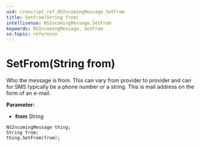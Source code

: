 ```yaml
---
uid: crmscript_ref_NSIncomingMessage_SetFrom
title: SetFrom(String from)
intellisense: NSIncomingMessage.SetFrom
keywords: NSIncomingMessage, GetFrom
so.topic: reference
---
```


# SetFrom(String from)

Who the message is from.  This can vary from provider to provider and can for SMS typically be a phone number or a string.  This is mail address on the form of an e-mail.

**Parameter:** 
* **from** String

```crmscript
NSIncomingMessage thing;
String from;
thing.SetFrom(from);
```

